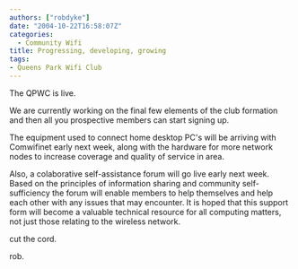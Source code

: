 ```yaml
---
authors: ["robdyke"]
date: "2004-10-22T16:58:07Z"
categories:
  - Community Wifi
title: Progressing, developing, growing
tags:
- Queens Park Wifi Club
---
```

The QPWC is live.

We are currently working on the final few elements of the club formation and then all you prospective members can start signing up.

The equipment used to connect home desktop PC's will be arriving with Comwifinet early next week, along with the hardware for more network nodes to increase coverage and quality of service in area.

Also, a colaborative self-assistance forum will go live early next week. Based on the principles of information sharing and community self-sufficiency the forum will enable members to help themselves and help each other with any issues that may encounter. It is hoped that this support form will become a valuable technical resource for all computing matters, not just those relating to the wireless network.

cut the cord.

rob.
